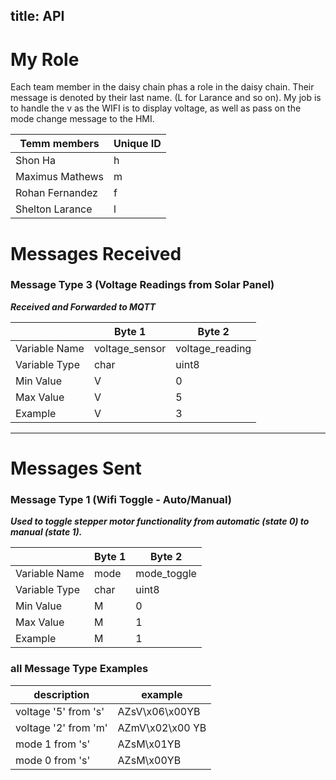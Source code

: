 title: API
---

# My Role
Each team member in the daisy chain phas a role in the daisy chain. Their message is denoted by their last name. (L for Larance and so on). My job is to handle the v as the WIFI is to display voltage, as well as pass on the mode change message to the HMI.



| Temm members | Unique ID |
|-----|-----|
|Shon Ha| h |
|Maximus Mathews|m|
|Rohan Fernandez|f|
|Shelton Larance|l|


# Messages Received  

### Message Type 3 (Voltage Readings from Solar Panel)

<b><i>Received and Forwarded to MQTT</i></b>

|               | Byte 1         | Byte 2        |
|---------------|----------------|-----------------|
| Variable Name | voltage_sensor | voltage_reading |
| Variable Type | char           | uint8          |
| Min Value     | V              | 0           |
| Max Value     | V              | 5          |
| Example       | V              | 3          |
---

# Messages Sent  

### Message Type 1 (Wifi Toggle - Auto/Manual)

<b><i>Used to toggle stepper motor functionality from automatic (state 0) to manual (state 1).</i></b>

|               | Byte 1      | Byte 2 |
|---------------|-------------|--------|
| Variable Name | mode        | mode_toggle |  
| Variable Type | char        |  uint8| 
| Min Value     | M           |   0|
| Max Value     | M           |   1|
| Example       | M           |   1|





### all Message Type  Examples

|description      | example   |
|---------------|-------------|
| voltage '5' from 's' |  AZsV\x06\x00YB           |
| voltage '2' from 'm' |   AZmV\x02\x00 YB     |  
| mode 1 from 's'    |   AZsM\x01YB         | 
|  mode 0 from 's'     |  AZsM\x00YB          | 




